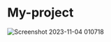 # My-project
![Screenshot 2023-11-04 010718](https://github.com/AlexandraMoldovan11/My-project/assets/149817008/9af14e37-0b5c-4aaa-ab7d-186bdc4e73f8)
